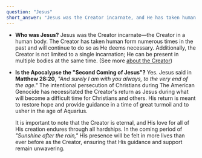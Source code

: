 ```yaml
---
question: "Jesus"
short_answer: "Jesus was the Creator incarnate, and He has taken human form many times throughout history. The Apocalypse is the "Second Coming of Jesus," marking His return to restore hope, especially following the persecution of Christians during The American Genocide."
---
```


- **Who was Jesus?**
  Jesus was the Creator incarnate—the Creator in a human body. The Creator has taken human form numerous times in the past and will continue to do so as He deems necessary. Additionally, the Creator is not limited to a single incarnation; He can be present in multiple bodies at the same time.  (See more [about the Creator](https://Histwo.github.io/about.md))

- **Is the Apocalypse the "Second Coming of Jesus"?**
  Yes. Jesus said in **Matthew 28:20**, *"And surely I am with you always, to the very end of the age."* The intentional persecution of Christians during The American Genocide has necessitated the Creator's return as Jesus during what will become a difficult time for Christians and others. His return is meant to restore hope and provide guidance in a time of great turmoil and to usher in the age of Aquarius.

  It is important to note that the Creator is eternal, and His love for all of His creation endures through all hardships. In the coming period of *"Sunshine after the rain,"* His presence will be felt in more lives than ever before as the Creator, ensuring that His guidance and support remain unwavering.
